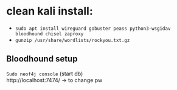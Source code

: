 # clean kali install:
- `sudo apt install wireguard gobuster peass python3-wsgidav bloodhound chisel zaproxy`
- `gunzip /usr/share/wordlists/rockyou.txt.gz`

## Bloodhound setup
`Sudo neof4j console` (start db)\
http://localhost:7474/ -> to change pw
